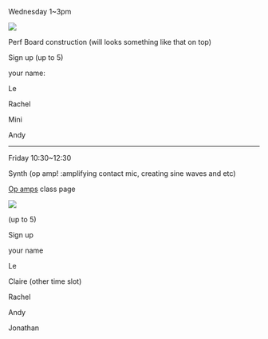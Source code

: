 
Wednesday 1~3pm 

![](https://hackpad-attachments.s3.amazonaws.com/hackpad.com_PUoCY2js9sB_p.77239_1384196123283_undefined)

Perf Board construction (will looks something like that on top)

Sign up (up to 5)  

your name: 

Le

Rachel

Mini

Andy

---------

Friday 10:30~12:30

Synth (op amp! :amplifying contact mic, creating sine waves and etc) 

[Op amps](/pUrFgJQucxm) class page 

![](https://hackpad-attachments.s3.amazonaws.com/hackpad.com_PUoCY2js9sB_p.77239_1384196410009_undefined)

(up to 5)  

Sign up 

your name 

Le

Claire (other time slot)

Rachel

Andy

Jonathan
